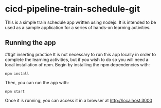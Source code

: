 # cicd-pipeline-train-schedule-git

This is a simple train schedule app written using nodejs. It is intended to be used as a sample application for a series of hands-on learning activities.

## Running the app
##git inserting practice
It is not necessary to run this app locally in order to complete the learning activities, but if you wish to do so you will need a local installation of npm. Begin by installing the npm dependencies with:

    npm install

Then, you can run the app with:

    npm start

Once it is running, you can access it in a browser at [http://localhost:3000](http://localhost:3000)
